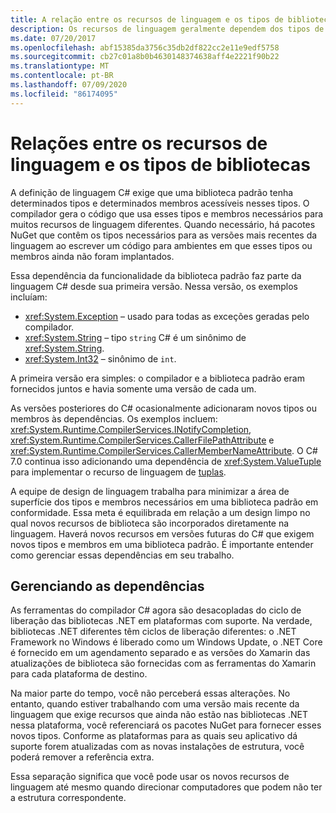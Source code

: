 ```yaml
---
title: A relação entre os recursos de linguagem e os tipos de bibliotecas | Microsoft Docs
description: Os recursos de linguagem geralmente dependem dos tipos de bibliotecas para implementação. Entenda a relação.
ms.date: 07/20/2017
ms.openlocfilehash: abf15385da3756c35db2df822cc2e11e9edf5758
ms.sourcegitcommit: cb27c01a8b0b4630148374638aff4e2221f90b22
ms.translationtype: MT
ms.contentlocale: pt-BR
ms.lasthandoff: 07/09/2020
ms.locfileid: "86174095"
---
```

# <a name="relationships-between-language-features-and-library-types"></a>Relações entre os recursos de linguagem e os tipos de bibliotecas

A definição de linguagem C# exige que uma biblioteca padrão tenha determinados tipos e determinados membros acessíveis nesses tipos. O compilador gera o código que usa esses tipos e membros necessários para muitos recursos de linguagem diferentes. Quando necessário, há pacotes NuGet que contêm os tipos necessários para as versões mais recentes da linguagem ao escrever um código para ambientes em que esses tipos ou membros ainda não foram implantados.

Essa dependência da funcionalidade da biblioteca padrão faz parte da linguagem C# desde sua primeira versão. Nessa versão, os exemplos incluíam:

* <xref:System.Exception> – usado para todas as exceções geradas pelo compilador.
* <xref:System.String> – tipo `string` C# é um sinônimo de <xref:System.String>.
* <xref:System.Int32> – sinônimo de `int`.

A primeira versão era simples: o compilador e a biblioteca padrão eram fornecidos juntos e havia somente uma versão de cada um.

As versões posteriores do C# ocasionalmente adicionaram novos tipos ou membros às dependências. Os exemplos incluem: <xref:System.Runtime.CompilerServices.INotifyCompletion>, <xref:System.Runtime.CompilerServices.CallerFilePathAttribute> e <xref:System.Runtime.CompilerServices.CallerMemberNameAttribute>. O C# 7.0 continua isso adicionando uma dependência de <xref:System.ValueTuple> para implementar o recurso de linguagem de [tuplas](../language-reference/builtin-types/value-tuples.md).

A equipe de design de linguagem trabalha para minimizar a área de superfície dos tipos e membros necessários em uma biblioteca padrão em conformidade. Essa meta é equilibrada em relação a um design limpo no qual novos recursos de biblioteca são incorporados diretamente na linguagem. Haverá novos recursos em versões futuras do C# que exigem novos tipos e membros em uma biblioteca padrão. É importante entender como gerenciar essas dependências em seu trabalho.

## <a name="managing-your-dependencies"></a>Gerenciando as dependências

As ferramentas do compilador C# agora são desacopladas do ciclo de liberação das bibliotecas .NET em plataformas com suporte. Na verdade, bibliotecas .NET diferentes têm ciclos de liberação diferentes: o .NET Framework no Windows é liberado como um Windows Update, o .NET Core é fornecido em um agendamento separado e as versões do Xamarin das atualizações de biblioteca são fornecidas com as ferramentas do Xamarin para cada plataforma de destino.

Na maior parte do tempo, você não perceberá essas alterações. No entanto, quando estiver trabalhando com uma versão mais recente da linguagem que exige recursos que ainda não estão nas bibliotecas .NET nessa plataforma, você referenciará os pacotes NuGet para fornecer esses novos tipos.
Conforme as plataformas para as quais seu aplicativo dá suporte forem atualizadas com as novas instalações de estrutura, você poderá remover a referência extra.

Essa separação significa que você pode usar os novos recursos de linguagem até mesmo quando direcionar computadores que podem não ter a estrutura correspondente.
